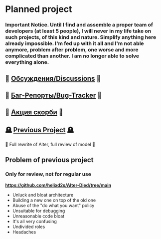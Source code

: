 # Planned project

### Important Notice. Until I find and assemble a proper team of developers (at least 5 people), I will never in my life take on such projects, of this kind and nature. Simplify anything here already impossible. I'm fed up with it all and I'm not able anymore, problem after problem, one worse and more complicated than another. I am no longer able to solve everything alone. 

## 💬 [Обсуждения/Discussions](https://github.com/helixd2s/about/discussions) 💬
## 🐞 [Баг-Репорты/Bug-Tracker](https://github.com/helixd2s/about/issues) 🐞
## 🥀 [Акция скорби](https://github.com/helixd2s/unit-a/blob/main/docs/unit-a/personal.md) 🥀
## 🪦 [Previous Project](https://github.com/helixd2s/Alter-Died) 🪦 

🌋 Full rewrite of Alter, full review of model 🌋

## Problem of previous project

### Only for review, not for regular use

**https://github.com/helixd2s/Alter-Died/tree/main**

- Unluck and bloat architecture
- Building a new one on top of the old one
- Abuse of the "do what you want" policy
- Unsuitable for debugging
- Unreasonable code bloat
- It's all very confusing
- Undivided roles
- Headaches
